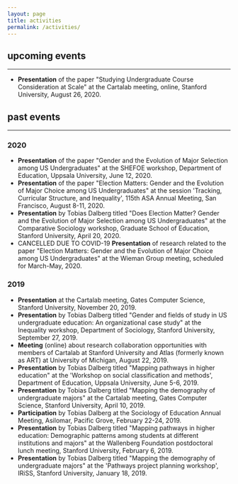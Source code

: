```yaml
---
layout: page
title: activities
permalink: /activities/
---
```


## upcoming events
___

- **Presentation** of the paper "Studying Undergraduate Course Consideration at Scale" at the Cartalab meeting, online, Stanford University, August 26, 2020.

## past events
___

### 2020


- **Presentation** of the paper "Gender and the Evolution of Major Selection among US Undergraduates" at the SHEFOE workshop, Department of Education, Uppsala University, June 12, 2020.
- **Presentation** of the paper "Election Matters: Gender and the Evolution of Major Choice among US Undergraduates" at the session 'Tracking, Curricular Structure, and Inequality', 115th ASA Annual Meeting, San Francisco, August 8-11, 2020.
- **Presentation** by Tobias Dalberg titled "Does Election Matter? Gender and the Evolution of Major Selection among US Undergraduates" at the Comparative Sociology workshop, Graduate School of Education, Stanford University, April 20, 2020.
- CANCELLED DUE TO COVID-19 **Presentation** of research related to the paper "Election Matters: Gender and the Evolution of Major Choice among US Undergraduates" at the Wieman Group meeting, scheduled for March-May, 2020.

### 2019

- **Presentation** at the Cartalab meeting, Gates Computer Science, Stanford University, November 20, 2019.
- **Presentation** by Tobias Dalberg titled "Gender and fields of study in US undergraduate education: An organizational case study" at the Inequality workshop, Department of Sociology, Stanford University, September 27, 2019.
- **Meeting** (online) about research collaboration opportunities with members of Cartalab at Stanford University and Atlas (formerly known as ART) at University of Michigan, August 22, 2019.
- **Presentation** by Tobias Dalberg titled "Mapping pathways in higher education" at the 'Workshop on social classification and methods', Department of Education, Uppsala University, June 5-6, 2019.
- **Presentation** by Tobias Dalberg titled "Mapping the demography of undergraduate majors" at the Cartalab meeting, Gates Computer Science, Stanford University, April 10, 2019.
- **Participation** by Tobias Dalberg at the Sociology of Education Annual Meeting, Asilomar, Pacific Grove, February 22-24, 2019.
- **Presentation** by Tobias Dalberg titled "Mapping pathways in higher education: Demographic patterns among students at different institutions and majors" at the Wallenberg Foundation postdoctoral lunch meeting, Stanford University, February 6, 2019.
- **Presentation** by Tobias Dalberg titled "Mapping the demography of undergraduate majors" at the 'Pathways project planning workshop', IRiSS, Stanford University, January 18, 2019.
